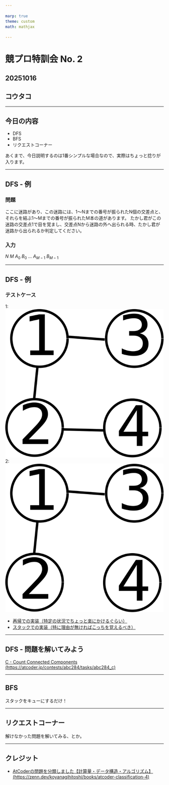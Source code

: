 ```yaml
---

marp: true
theme: custom
math: mathjax

---
```


# 競プロ特訓会 No. 2

## 20251016

## コウタコ

---

## 今日の内容

* DFS
* BFS
* リクエストコーナー

あくまで、今日説明するのは1番シンプルな場合なので、実際はちょっと捻りが入ります。

---

## DFS - 例

### 問題

ここに迷路があり、この迷路には、1～Nまでの番号が振られたN個の交差点と、それらを結ぶ1～Mまでの番号が振られたM本の道があります。
たかし君がこの迷路の交差点1で目を覚まし、交差点Nから迷路の外へ出られる時、たかし君が迷路から出られるか判定してください。

### 入力

$N$ $M$
$A_0$ $B_0$
...
$A_{M-1}$ $B_{M-1}$

---

## DFS - 例

### テストケース

1: ![h:300](testcase1.svg)  2: ![h:300](testcase2.svg)

* [再帰での実装（特定の状況でちょっと楽にかけるぐらい）](takashi_in_the_maze_with_recursion.cpp)
* [スタックでの実装（特に理由が無ければこっちを覚えるべき）](takashi_in_the_maze_with_stack.cpp)

---

## DFS - 問題を解いてみよう

[C - Count Connected Components (https://atcoder.jp/contests/abc284/tasks/abc284_c)](https://atcoder.jp/contests/abc284/tasks/abc284_c)

---

## BFS

スタックをキューにするだけ！

---

## リクエストコーナー

解けなかった問題を解いてみる、とか。

---

## クレジット

* [AtCoderの問題を分類しました【計算量・データ構造・アルゴリズム】 (https://zenn.dev/koyanagihitoshi/books/atcoder-classification-4)](https://zenn.dev/koyanagihitoshi/books/atcoder-classification-4)
